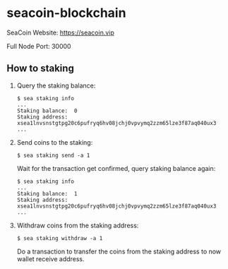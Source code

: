 # seacoin-blockchain

SeaCoin Website: https://seacoin.vip

Full Node Port: 30000

## How to staking

1. Query the staking balance:

   ```
   $ sea staking info
   ...
   Staking balance:  0
   Staking address:  xsea1lnvsnstgtpg20c6pufryq6hv08jchj0vpvymq2zzm65lze3f87aq040ux3
   ...
   ```

2. Send coins to the staking:

   ```
   $ sea staking send -a 1
   ```

   Wait for the transaction get confirmed, query staking balance again:

   ```
   $ sea staking info
   ...
   Staking balance:  1
   Staking address:  xsea1lnvsnstgtpg20c6pufryq6hv08jchj0vpvymq2zzm65lze3f87aq040ux3
   ...
   ```

3. Withdraw coins from the staking address:

   ```
   $ sea staking withdraw -a 1
   ```

   Do a transaction to transfer the coins from the staking address to now wallet receive address.